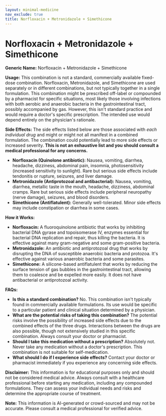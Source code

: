 ```yaml
---
layout: minimal-medicine
nav_exclude: true
title: Norfloxacin + Metronidazole + Simethicone
---
```


# Norfloxacin + Metronidazole + Simethicone

**Generic Name:** Norfloxacin + Metronidazole + Simethicone

**Usage:** This combination is not a standard, commercially available fixed-dose combination.  Norfloxacin, Metronidazole, and Simethicone are used separately or in different combinations,  but not typically together in a single formulation.  This combination might be prescribed off-label or compounded by a pharmacist for specific situations,  most likely those involving infections with both aerobic and anaerobic bacteria in the gastrointestinal tract,  possibly accompanied by gas.  However, this isn't standard practice and would require a doctor's specific prescription. The intended use would depend entirely on the physician's rationale.

**Side Effects:**  The side effects listed below are those associated with *each individual drug* and might or might not all manifest in a combined formulation.  The combination could potentially lead to more side effects or increased severity.  **This is not an exhaustive list and you should consult a medical professional for any concerns.**

* **Norfloxacin (Quinolone antibiotic):** Nausea, vomiting, diarrhea, headache, dizziness, abdominal pain, insomnia, photosensitivity (increased sensitivity to sunlight).  Rare but serious side effects include tendonitis or rupture, seizures, and liver damage.
* **Metronidazole (Antiprotozoal and antibacterial):** Nausea, vomiting, diarrhea, metallic taste in the mouth, headache, dizziness, abdominal cramps.  Rare but serious side effects include peripheral neuropathy (nerve damage), seizures, and blood disorders.
* **Simethicone (Antiflatulent):** Generally well-tolerated. Minor side effects may include constipation or diarrhea in some cases.

**How it Works:**

* **Norfloxacin:**  A fluoroquinolone antibiotic that works by inhibiting bacterial DNA gyrase and topoisomerase IV, enzymes essential for bacterial DNA replication and repair, thus killing the bacteria. It is effective against many gram-negative and some gram-positive bacteria.
* **Metronidazole:** An antibiotic and antiprotozoal drug that works by disrupting the DNA of susceptible anaerobic bacteria and protozoa.  It's effective against various anaerobic bacteria and some parasites.
* **Simethicone:** A silicone-based antiflatulent that works by reducing the surface tension of gas bubbles in the gastrointestinal tract, allowing them to coalesce and be expelled more easily.  It does not have antibacterial or antiprotozoal activity.

**FAQs:**

* **Is this a standard combination?** No.  This combination isn't typically found in commercially available formulations.  Its use would be specific to a particular patient and clinical situation determined by a physician.
* **What are the potential risks of taking this combination?**  The potential risks involve the possibility of increased side effects due to the combined effects of the three drugs. Interactions between the drugs are also possible, though not extensively studied in this specific combination.  Always consult your doctor or pharmacist.
* **Should I take this medication without a prescription?** Absolutely not.  Never take any medication without a doctor's prescription.  This combination is not suitable for self-medication.
* **What should I do if I experience side effects?** Contact your doctor or pharmacist immediately if you experience any concerning side effects.


**Disclaimer:** This information is for educational purposes only and should not be considered medical advice.  Always consult with a healthcare professional before starting any medication, including any compounded formulations.  They can assess your individual needs and risks and determine the appropriate course of treatment.


**Note:** This information is AI-generated or crowd-sourced and may not be accurate. Please consult a medical professional for verified advice.